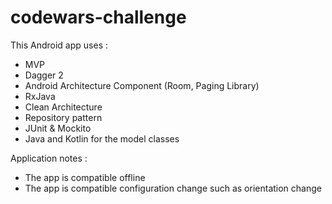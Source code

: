 # codewars-challenge

This Android app uses :
 * MVP
 * Dagger 2
 * Android Architecture Component (Room, Paging Library)
 * RxJava
 * Clean Architecture
 * Repository pattern
 * JUnit & Mockito
 * Java and Kotlin for the model classes

Application notes :
 * The app is  compatible offline
 * The app is compatible configuration change such as orientation change
